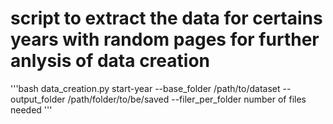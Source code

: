 # script to extract the data for certains years with random pages for further anlysis of data creation 
   '''bash
          data_creation.py start-year --base_folder /path/to/dataset --output_folder /path/folder/to/be/saved --filer_per_folder number of files needed
   '''
